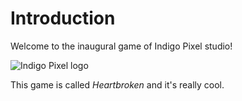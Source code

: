 # Introduction

Welcome to the inaugural game of Indigo Pixel studio!

![Indigo Pixel logo](/Heartbroken/indigo-pixel.jpg)

This game is called *Heartbroken* and it's really cool.

<link rel="shortcut icon" type="image/x-icon" href="favicon.ico">
